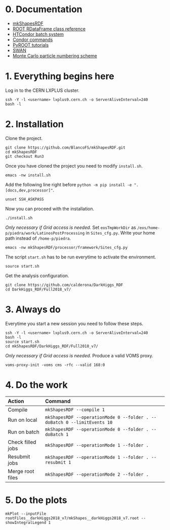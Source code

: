 # 0. Documentation

* [mkShapesRDF](https://mkshapesrdf.readthedocs.io/en/latest/)
* [ROOT RDataFrame class reference](https://root.cern/doc/master/classROOT_1_1RDataFrame.html)
* [HTCondor batch system](https://twiki.cern.ch/twiki/bin/view/ABPComputing/LxbatchHTCondor)
* [Condor commands](https://twiki.cern.ch/twiki/bin/view/CENF/NeutrinoClusterCondorDoc)
* [PyROOT tutorials](https://root.cern.ch/doc/master/group__tutorial__pyroot.html)
* [SWAN](https://swan.cern.ch/)
* [Monte Carlo particle numbering scheme](https://pdg.lbl.gov/2020/reviews/rpp2020-rev-monte-carlo-numbering.pdf)

# 1. Everything begins here

Log in to the CERN LXPLUS cluster.

    ssh -Y -l <username> lxplus9.cern.ch -o ServerAliveInterval=240
    bash -l

# 2. Installation

Clone the project.

    git clone https://github.com/BlancoFS/mkShapesRDF.git
    cd mkShapesRDF
    git checkout Run3

Once you have cloned the project you need to modify `install.sh`.

    emacs -nw install.sh

Add the following line right before `python -m pip install -e ".[docs,dev,processor]"`.

    unset SSH_ASKPASS

Now you can proceed with the installation.

    ./install.sh

*Only necessary if Grid access is needed.* Set `eosTmpWorkDir` as `/eos/home-p/piedra/work/LatinosPostProcessing` in `Sites_cfg.py`. Write your home path instead of `/home-p/piedra`.

    emacs -nw mkShapesRDF/processor/framework/Sites_cfg.py

The script `start.sh` has to be run everytime to activate the environment.

    source start.sh

Get the analysis configuration.

    git clone https://github.com/calderona/DarkHiggs_RDF
    cd DarkHiggs_RDF/Full2018_v7/

# 3. Always do

Everytime you start a new session you need to follow these steps.

    ssh -Y -l <username> lxplus9.cern.ch -o ServerAliveInterval=240
    bash -l
    source start.sh
    cd mkShapesRDF/DarkHiggs_RDF/Full2018_v7/

*Only necessary if Grid access is needed.* Produce a valid VOMS proxy.

    voms-proxy-init -voms cms -rfc --valid 168:0

# 4. Do the work

| Action            | Command                                                                 |
|:------------------|:------------------------------------------------------------------------|
| Compile           | `mkShapesRDF --compile 1`                                               |
| Run on local      | `mkShapesRDF --operationMode 0 --folder . --doBatch 0 --limitEvents 10` |
| Run on batch      | `mkShapesRDF --operationMode 0 --folder . --doBatch 1`                  |
| Check filled jobs | `mkShapesRDF --operationMode 1 --folder .`                              |
| Resubmit jobs     | `mkShapesRDF --operationMode 1 --folder . --resubmit 1`                 |
| Merge root files  | `mkShapesRDF --operationMode 2 --folder .`                              |

# 5. Do the plots

    mkPlot --inputFile rootFiles__darkHiggs2018_v7/mkShapes__darkHiggs2018_v7.root --showIntegralLegend 1
